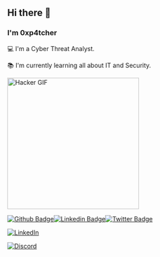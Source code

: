<!--
**0xp4tcher/0xp4tcher** is a ✨ _special_ ✨ repository because its `README.md` (this file) appears on your GitHub profile.

Here are some ideas to get you started:

- 🔭 I’m currently working on ...
- 🌱 I’m currently learning ...
- 👯 I’m looking to collaborate on ...
- 🤔 I’m looking for help with ...
- 💬 Ask me about ...
- 📫 How to reach me: ...
- 😄 Pronouns: ...
- ⚡ Fun fact: ...
-->

## Hi there 👋

### I'm 0xp4tcher

:computer: I'm a Cyber Threat Analyst.

:books: I'm currently learning all about IT and Security.

<img src="https://media.giphy.com/media/l2SpLKaWuk8YjTw2c/giphy.gif" width="300" alt="Hacker GIF">

[![Github Badge](https://img.shields.io/badge/-Github-000?style=flat-square&logo=Github&logoColor=white&link=https://github.com/0xp4tcher)](https://github.com/0xp4tcher)[![Linkedin Badge](https://img.shields.io/badge/-LinkedIn-blue?style=flat-square&logo=Linkedin&logoColor=white&link=https://www.linkedin.com/in/sashwin-0xp4tcher/)](https://www.linkedin.com/in/sashwin-0xp4tcher/)[![Twitter Badge](https://img.shields.io/badge/Twitter-1DA1F2?style=for-the-badge&logo=twitter&logoColor=white&link=https://x.com/0xp4tcher)](https://x.com/0xp4tcher)

[![LinkedIn](https://img.shields.io/badge/LinkedIn-000?style=for-the-badge&logo=linkedin&logoColor=0E76A8)](https://www.linkedin.com/in/elder-soares)


[![Discord](https://img.shields.io/badge/Discord-000?style=for-the-badge&logo=discord)](https://www.discord.com/in/0xp4tcher/)
